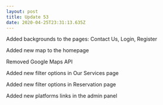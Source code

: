 ```yaml
---
layout: post
title: Update 53
date: 2020-04-25T23:31:13.635Z
---
```

Added backgrounds to the pages: Contact Us, Login, Register

Added new map to the homepage

Removed Google Maps API

Added new filter options in Our Services page

Added new filter options in Reservation page

Added new platforms links in the admin panel